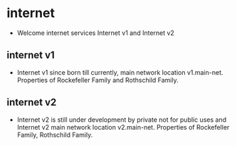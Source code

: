 # internet
- Welcome internet services Internet v1 and Internet v2
## internet v1
- Internet v1 since born till currently, main network location v1.main-net. Properties of Rockefeller Family and Rothschild Family.
## internet v2
- Internet v2 is still under development by private not for public uses and Internet v2 main network location v2.main-net. Properties of Rockefeller Family, Rothschild Family.
